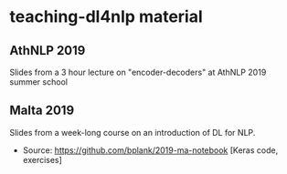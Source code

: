 # teaching-dl4nlp material

## AthNLP 2019

Slides from a 3 hour lecture on "encoder-decoders" at AthNLP 2019 summer school


## Malta 2019

Slides from a week-long course on an introduction of DL for NLP.

* Source: https://github.com/bplank/2019-ma-notebook [Keras code, exercises]


